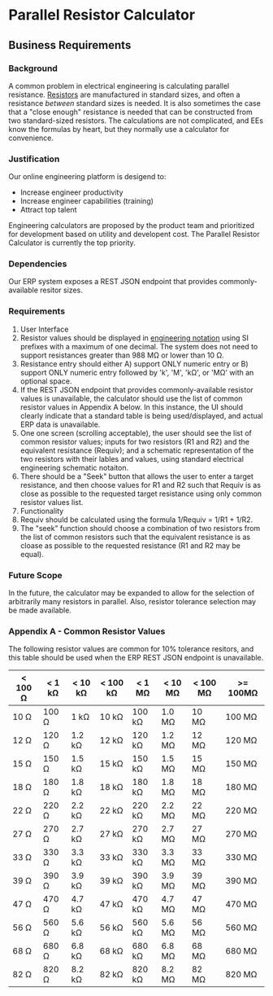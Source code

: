 # Parallel Resistor Calculator
## Business Requirements

### Background

A common problem in electrical engineering is calculating parallel resistance.  [Resistors](https://en.wikipedia.org/wiki/Resistor) are manufactured in standard sizes, and often a resistance _between_ standard sizes is needed.  It is also sometimes the case that a "close enough" resistance is needed that can be constructed from two standard-sized resistors.  The calculations are not complicated, and EEs know the formulas by heart, but they normally use a calculator for convenience.

### Justification

Our online engineering platform is desigend to:

* Increase engineer productivity
* Increase engineer capabilities (training)
* Attract top talent

Engineering calculators are proposed by the product team and prioritized for development based on utility and developent cost.  The Parallel Resistor Calculator is currently the top priority.

### Dependencies

Our ERP system exposes a REST JSON endpoint that provides commonly-available resitor sizes.

### Requirements

1. User Interface
  1. Resistor values should be displayed in [engineering notation](https://en.wikipedia.org/wiki/Engineering_notation) using SI prefixes with a maximum of one decimal.  The system does not need to support resistances greater than 988 MΩ or lower than 10 Ω.
  1. Resistance entry should either A) support ONLY numeric entry or B) support ONLY numeric entry followed by 'k', 'M', 'kΩ', or 'MΩ' with an optional space.
  1. If the REST JSON endpoint that provides commonly-available resistor values is unavailable, the calculator should use the list of common resistor values in Appendix A below.  In this instance, the UI should clearly indicate that a standard table is being used/displayed, and actual ERP data is unavailable.
  1. One one screen (scrolling acceptable), the user should see the list of common resistor values; inputs for two resistors (R1 and R2) and the equivalent resistance (Requiv); and a schematic representation of the two resistors with their lables and values, using standard electrical engineering schematic notaiton.
  1. There should be a "Seek" button that allows the user to enter a target resistance, and then choose values for R1 and R2 such that Requiv is as close as possible to the requested target resistance using only common resistor values list.
1. Functionality
  1. Requiv should be calculated using the formula 1/Requiv = 1/R1 + 1/R2.
  1. The "seek" function should choose a combination of two resistors from the list of common resistors such that the equivalent resistance is as cloase as possible to the requested resistance (R1 and R2 may be equal).

### Future Scope

In the future, the calculator may be expanded to allow for the selection of arbitrarily many resistors in parallel.  Also, resistor tolerance selection may be made available.

### Appendix A - Common Resistor Values

The following resistor values are common for 10% tolerance resitors, and this table should be used when the ERP REST JSON endpoint is unavailable.

< 100 Ω | < 1 kΩ | < 10 kΩ | < 100 kΩ | < 1 MΩ | < 10 MΩ | < 100 MΩ | >= 100MΩ
------- | ------ | ------- | -------- | ------ | ------- | -------- | --------
10 Ω    | 100 Ω  | 1 kΩ    | 10 kΩ    | 100 kΩ | 1.0 MΩ  | 10 MΩ    | 100 MΩ
12 Ω    | 120 Ω  | 1.2 kΩ  | 12 kΩ    | 120 kΩ | 1.2 MΩ  | 12 MΩ    | 120 MΩ
15 Ω    | 150 Ω  | 1.5 kΩ  | 15 kΩ    | 150 kΩ | 1.5 MΩ  | 15 MΩ    | 150 MΩ
18 Ω    | 180 Ω  | 1.8 kΩ  | 18 kΩ    | 180 kΩ | 1.8 MΩ  | 18 MΩ    | 180 MΩ
22 Ω    | 220 Ω  | 2.2 kΩ  | 22 kΩ    | 220 kΩ | 2.2 MΩ  | 22 MΩ    | 220 MΩ
27 Ω    | 270 Ω  | 2.7 kΩ  | 27 kΩ    | 270 kΩ | 2.7 MΩ  | 27 MΩ    | 270 MΩ
33 Ω    | 330 Ω  | 3.3 kΩ  | 33 kΩ    | 330 kΩ | 3.3 MΩ  | 33 MΩ    | 330 MΩ
39 Ω    | 390 Ω  | 3.9 kΩ  | 39 kΩ    | 390 kΩ | 3.9 MΩ  | 39 MΩ    | 390 MΩ
47 Ω    | 470 Ω  | 4.7 kΩ  | 47 kΩ    | 470 kΩ | 4.7 MΩ  | 47 MΩ    | 470 MΩ
56 Ω    | 560 Ω  | 5.6 kΩ  | 56 kΩ    | 560 kΩ | 5.6 MΩ  | 56 MΩ    | 560 MΩ
68 Ω    | 680 Ω  | 6.8 kΩ  | 68 kΩ    | 680 kΩ | 6.8 MΩ  | 68 MΩ    | 680 MΩ
82 Ω    | 820 Ω  | 8.2 kΩ  | 82 kΩ    | 820 kΩ | 8.2 MΩ  | 82 MΩ    | 820 MΩ
